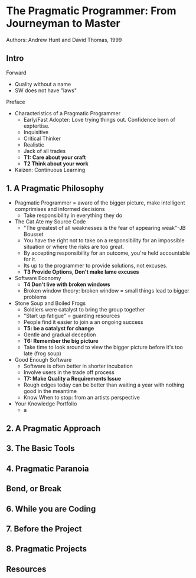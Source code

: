 # The Pragmatic Programmer: From Journeyman to Master

Authors: Andrew Hunt and David Thomas, 1999

## Intro

Forward

* Quality without a name
* SW does not have "laws"

Preface

* Characteristics of a Pragmatic Programmer
  * Early/Fast Adopter: Love trying things out. Confidence born of exptertise.
  * Inquisitive
  * Critical Thinker
  * Realistic
  * Jack of all trades
  * **T1: Care about your craft**
  * **T2 Think about your work**
* Kaizen: Continuous Learning

## 1. A Pragmatic Philosophy

* Pragmatic Programmer = aware of the bigger picture, make intelligent comprimises and informed decisions
  * Take responsibility in everything they do
* The Cat Ate my Source Code
  * "The greatest of all weaknesses is the fear of appearing weak"-JB Bousset
  * You have the right not to take on a responsibility for an impossible situation or where the risks are too great.
  * By accepting responsibility for an outcome, you're held accountable for it.
  * Its up to the programmer to provide solutions, not excuses.
  * **T3 Provide Options, Don't make lame excuses**
* Software Economy
  * **T4 Don't live with broken windows**
  * Broken window theory: broken window = small things lead to bigger problems
* Stone Soup and Boiled Frogs
  * Soldiers were catalyst to bring the group together
  * "Start up fatigue" = guarding resources
  * People find it easier to join a an ongoing success
  * **T5: be a catalyst for change**
  * Gentle and gradual deception
  * **T6: Remember the big picture**
  * Take time to look around to view the bigger picture before it's too late (frog soup)
* Good Enough Software
  * Software is often better in shorter incubation
  * Involve users in the trade off process
  * **T7: Make Quality a Requirements Issue**
  * Rough edges today can be better than waiting a year with nothing good in the meantime
  * Know When to stop: from an artists perspective
* Your Knowledge Portfolio
  * a

## 2. A Pragmatic Approach

## 3. The Basic Tools

## 4. Pragmatic Paranoia

## Bend, or Break

## 6. While you are Coding

## 7. Before the Project

## 8. Pragmatic Projects

## Resources
